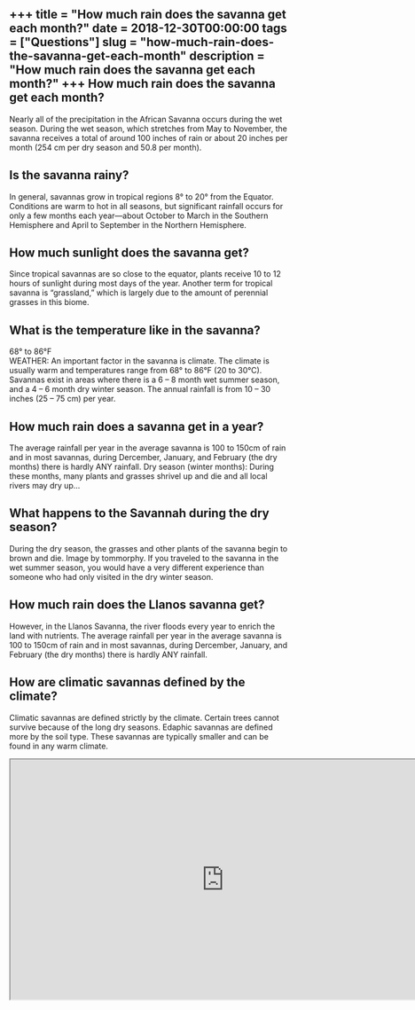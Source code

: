 +++
title = "How much rain does the savanna get each month?"
date = 2018-12-30T00:00:00
tags = ["Questions"]
slug = "how-much-rain-does-the-savanna-get-each-month"
description = "How much rain does the savanna get each month?"
+++
How much rain does the savanna get each month?
----------------------------------------------

Nearly all of the precipitation in the African Savanna occurs during the wet season. During the wet season, which stretches from May to November, the savanna receives a total of around 100 inches of rain or about 20 inches per month (254 cm per dry season and 50.8 per month).

Is the savanna rainy?
---------------------

In general, savannas grow in tropical regions 8° to 20° from the Equator. Conditions are warm to hot in all seasons, but significant rainfall occurs for only a few months each year—about October to March in the Southern Hemisphere and April to September in the Northern Hemisphere.

How much sunlight does the savanna get?
---------------------------------------

Since tropical savannas are so close to the equator, plants receive 10 to 12 hours of sunlight during most days of the year. Another term for tropical savanna is “grassland,” which is largely due to the amount of perennial grasses in this biome.

What is the temperature like in the savanna?
--------------------------------------------

68° to 86°F  
WEATHER: An important factor in the savanna is climate. The climate is usually warm and temperatures range from 68° to 86°F (20 to 30°C). Savannas exist in areas where there is a 6 – 8 month wet summer season, and a 4 – 6 month dry winter season. The annual rainfall is from 10 – 30 inches (25 – 75 cm) per year.

How much rain does a savanna get in a year?
-------------------------------------------

The average rainfall per year in the average savanna is 100 to 150cm of rain and in most savannas, during Dercember, January, and February (the dry months) there is hardly ANY rainfall. Dry season (winter months): During these months, many plants and grasses shrivel up and die and all local rivers may dry up…

What happens to the Savannah during the dry season?
---------------------------------------------------

During the dry season, the grasses and other plants of the savanna begin to brown and die. Image by tommorphy. If you traveled to the savanna in the wet summer season, you would have a very different experience than someone who had only visited in the dry winter season.

How much rain does the Llanos savanna get?
------------------------------------------

However, in the Llanos Savanna, the river floods every year to enrich the land with nutrients. The average rainfall per year in the average savanna is 100 to 150cm of rain and in most savannas, during Dercember, January, and February (the dry months) there is hardly ANY rainfall.

How are climatic savannas defined by the climate?
-------------------------------------------------

Climatic savannas are defined strictly by the climate. Certain trees cannot survive because of the long dry seasons. Edaphic savannas are defined more by the soil type. These savannas are typically smaller and can be found in any warm climate.

<iframe allow="accelerometer; autoplay; clipboard-write; encrypted-media; gyroscope; picture-in-picture" allowfullscreen="" class="__youtube_prefs__  epyt-is-override  no-lazyload" data-no-lazy="1" data-origheight="433" data-origwidth="770" data-skipgform_ajax_framebjll="" height="433" id="_ytid_45733" loading="lazy" src="https://www.youtube.com/embed/emvV1rdzlwo?enablejsapi=1&autoplay=0&cc_load_policy=0&cc_lang_pref=&iv_load_policy=1&loop=0&modestbranding=0&rel=1&fs=1&playsinline=0&autohide=2&theme=dark&color=red&controls=1&" title="YouTube player" width="770"></iframe>